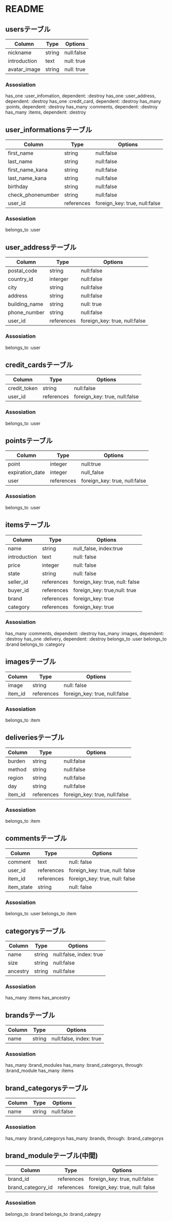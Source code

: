 
# README

## usersテーブル
|Column|Type|Options|
|------|-----|------|
|nickname|string|null:false|
|introduction|text|null: true|
|avatar_image|string|null: true|

### Assosiation
has_one :user_infomation, dependent: :destroy
has_one :user_address, dependent: :destroy
has_one :credit_card, dependent: :destroy
has_many :points, dependent: :destroy
has_many :comments, dependent: :destroy
has_many :items, dependent: :destroy


## user_informationsテーブル
|Column|Type|Options|
|------|-----|------|
|first_name|string|null:false|
|last_name|string|null:false|
|first_name_kana|string|null:false|
|last_name_kana|string|null:false|
|birthday|string|null:false|
|check_phonenumber|string|null:false|
|user_id|references|foreign_key: true, null:false|

### Assosiation
belongs_to :user

## user_addressテーブル
|Column|Type|Options|
|------|-----|------|
|postal_code|string|null:false|
|country_id|interger|null:false|
|city|string|null:false|
|address|string|null:false|
|building_name|string|null: true|
|phone_number|string|null:false|
|user_id|references|foreign_key: true, null:false|

### Assosiation
belongs_to :user

## credit_cardsテーブル
|Column|Type|Options|
|------|-----|------|
|credit_token|string|null:false|
|user_id|references|foreign_key: true, null:false|

### Assosiation
belongs_to :user

## pointsテーブル
|Column|Type|Options|
|------|-----|------|
|point|integer|null:true|
|expiration_date|integer|null_false|
|user|references|foreign_key: true, null:false|

### Assosiation
belongs_to :user


## itemsテーブル
|Column|Type|Options|
|------|-----|------|
|name|string|null_false, index:true|
|introduction|text|null: false|
|price|integer|null: false|
|state|string|null: false|
|seller_id|references|foreign_key: true, null: false|
|buyer_id|references|foreign_key: true,null: true|
|brand|references|foreign_key: true|
|category|references|foreign_key: true|

### Assosiation
has_many :comments, dependent: :destroy
has_many :images, dependent: :destroy
has_one :delivery, dependent: :destroy
belongs_to :user
belongs_to :brand
belongs_to :category


## imagesテーブル
|Column|Type|Options|
|------|-----|------|
|image|string|null: false|
|item_id|references|foreign_key: true, null:false|

### Assosiation
belongs_to :item


## deliveriesテーブル
|Column|Type|Options|
|------|-----|------|
|burden|string|null:false|
|method|string|null:false|
|region|string|null:false|
|day|string|null:false|
|item_id|references|foreign_key: true, null:false|

### Assosiation
belongs_to :item


## commentsテーブル
|Column|Type|Options|
|------|-----|------|
|comment|text|null: false|
|user_id|references|foreign_key: true, null: false|
|item_id|references|foreign_key: true, null: false|
|item_state|string|null: false|

### Assosiation
belongs_to :user
belongs_to :item


## categorysテーブル
|Column|Type|Options|
|------|-----|------|
|name|string|null:false, index: true|
|size|string|null:false|
|ancestry|string|null:false|

### Assosiation
has_many :items
has_ancestry


## brandsテーブル
|Column|Type|Options|
|------|-----|------|
|name|string|null:false, index: true|

### Assosiation
has_many :brand_modules
has_many :brand_categorys, through: :brand_module
has_many :items


## brand_categorysテーブル
|Column|Type|Options|
|------|-----|------|
|name|string|null:false|

### Assosiation
has_many :brand_categorys
has_many :brands, through: :brand_categorys


## brand_moduleテーブル(中間)
|Column|Type|Options|
|------|-----|------|
|brand_id|references|foreign_key: true, null:false|
|brand_category_id|references|foreign_key: true, null: false|

### Assosiation
belongs_to :brand
belongs_to :brand_categry